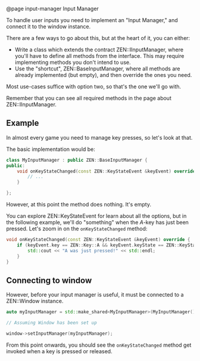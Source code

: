 @page input-manager Input Manager

To handle user inputs you need to implement an "Input Manager," and
connect it to the window instance.

There are a few ways to go about this, but at the heart of it, you can
either:

- Write a class which extends the contract ZEN::IInputManager,
  where you'll have to define all methods from the interface.
  This may require implementing methods you don't intend to use.
- Use the "shortcut", ZEN::BaseInputManager, where all methods
  are already implemented (but empty), and then override the ones
  you need.

Most use-cases suffice with option two, so that's the one we'll
go with.

Remember that you can see all required methods in the page about
ZEN::IInputManager.

## Example

In almost every game you need to manage key presses, so let's
look at that.

The basic implementation would be:

````cpp
class MyInputManager : public ZEN::BaseInputManager {
public:
    void onKeyStateChanged(const ZEN::KeyStateEvent &keyEvent) override {
        // ...
    }

};
````

However, at this point the method does nothing. It's empty.

You can explore ZEN::KeyStateEvent for learn about all the options,
but in the following example, we'll do "something" when the _A_-key
has just been pressed. Let's zoom in on the ``onKeyStateChanged`` method:

````cpp
void onKeyStateChanged(const ZEN::KeyStateEvent &keyEvent) override {
    if (keyEvent.key == ZEN::Key::A && keyEvent.keyState == ZEN::KeyState::JustPressed) {
        std::cout << "A was just pressed!" << std::endl;
    }
}
````

## Connecting to window

However, before your input manager is useful, it must be connected
to a ZEN::Window instance.

````cpp
auto myInputManager = std::make_shared<MyInputManager>(MyInputManager());

// Assuming Window has been set up

window->setInputManager(myInputManager);
````

From this point onwards, you should see the ``onKeyStateChanged`` method
get invoked when a key is pressed or released.
